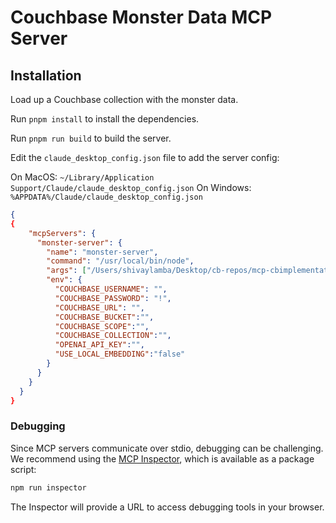 # Couchbase Monster Data MCP Server

## Installation

Load up a Couchbase collection with the monster data.

Run `pnpm install` to install the dependencies.

Run `pnpm run build` to build the server.

Edit the `claude_desktop_config.json` file to add the server config:

On MacOS: `~/Library/Application Support/Claude/claude_desktop_config.json`
On Windows: `%APPDATA%/Claude/claude_desktop_config.json`

```json
{
{
    "mcpServers": {
      "monster-server": {
        "name": "monster-server",
        "command": "/usr/local/bin/node",
        "args": ["/Users/shivaylamba/Desktop/cb-repos/mcp-cbimplementation/datastax-mcp-monsters/build/index.js"],
        "env": {
          "COUCHBASE_USERNAME": "",
          "COUCHBASE_PASSWORD": "!",
          "COUCHBASE_URL": "",
          "COUCHBASE_BUCKET":"",
          "COUCHBASE_SCOPE":"",
          "COUCHBASE_COLLECTION":"",
          "OPENAI_API_KEY":"",
          "USE_LOCAL_EMBEDDING":"false"
        }
      }
    }
  }
}
```

### Debugging

Since MCP servers communicate over stdio, debugging can be challenging. We recommend using the [MCP Inspector](https://github.com/modelcontextprotocol/inspector), which is available as a package script:

```bash
npm run inspector
```

The Inspector will provide a URL to access debugging tools in your browser.

